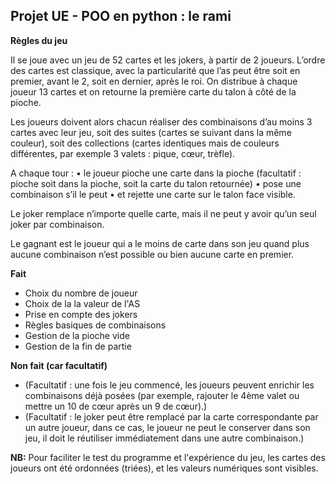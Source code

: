 ## Projet UE - POO en python : le rami
**Règles du jeu**

Il se joue avec un jeu de 52 cartes et les jokers, à partir de 2 joueurs. 
L’ordre des cartes est classique, avec la particularité que l’as peut être soit en premier, avant le 2, soit en dernier, après le roi.
On distribue à chaque joueur 13 cartes et on retourne la première carte du talon à côté de la
pioche.

Les joueurs doivent alors chacun réaliser des combinaisons d’au moins 3 cartes avec leur jeu, soit
des suites (cartes se suivant dans la même couleur), soit des collections (cartes identiques mais de
couleurs différentes, par exemple 3 valets : pique, cœur, trèfle).

A chaque tour :
• le joueur pioche une carte dans la pioche (facultatif : pioche soit dans la pioche, soit la carte
du talon retournée)
• pose une combinaison s’il le peut
• et rejette une carte sur le talon face visible.

Le joker remplace n’importe quelle carte, mais il ne peut y avoir qu’un seul joker par
combinaison. 

Le gagnant est le joueur qui a le moins de carte dans son jeu quand plus aucune combinaison n’est
possible ou bien aucune carte en premier.

**Fait**
 - Choix du nombre de joueur
 - Choix de la la valeur de l'AS
 - Prise en compte des jokers
 - Règles basiques de combinaisons
 - Gestion de la pioche vide
 - Gestion de la fin de partie 

**Non fait (car facultatif)** 
 - (Facultatif : une fois le jeu commencé, les joueurs peuvent enrichir les combinaisons déjà posées (par exemple, rajouter le 4ème valet ou mettre un 10 de cœur après un 9 de cœur).)
 - (Facultatif : le joker peut être remplacé par la carte correspondante par un autre joueur, dans ce cas, le joueur ne peut le conserver dans son jeu, il doit le réutiliser immédiatement dans une autre combinaison.)

**NB:** 
Pour faciliter le test du programme et l'expérience du jeu, les cartes des joueurs ont été ordonnées (triées), et les valeurs numériques sont visibles.
```
